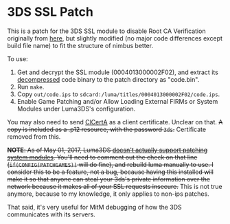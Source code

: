 # 3DS SSL Patch
This is a patch for the 3DS SSL module to disable Root CA Verification originally from [here](https://github.com/SciresM/3DS-SSL-Patch), but slightly modified (no major code differences except build file name) to fit the structure of nimbus better.

To use:

1. Get and decrypt the SSL module (0004013000002F02), and extract its [decompressed](https://github.com/PretendoNetwork/nimbus/blob/main/DECOMPRESSING.md) code binary to the patch directory as "code.bin".
2. Run `make`.
3. Copy `out/code.ips` to `sdcard:/luma/titles/0004013000002F02/code.ips`.
4. Enable Game Patching and/or Allow Loading External FIRMs or System Modules under Luma3DS's configuration.

You may also need to send [ClCertA](https://github.com/SciresM/3DS-SSL-Patch/blob/master/ClCertA.p12?raw=true) as a client certificate. Unclear on that. ~~A copy is included as a .p12 resource, with the password `3ds`.~~ Certificate removed from this.

~~**NOTE**: As of May 01, 2017, Luma3DS [doesn't actually support patching system modules](https://github.com/AuroraWright/Luma3DS/blob/master/injector/source/patcher.c#L853). You'll need to comment out the check on that line (`if(CONFIG(PATCHGAMES))` will do fine), and rebuild luma manually to use.
I consider this to be a feature, not a bug, because having this installed will make it so that anyone can steal your 3ds's private information over the network because it makes all of your SSL requests insecure.~~ This is not true anymore, because to my knowledge, it only applies to non-ips patches.

That said, it's very useful for MitM debugging of how the 3DS communicates with its servers.
